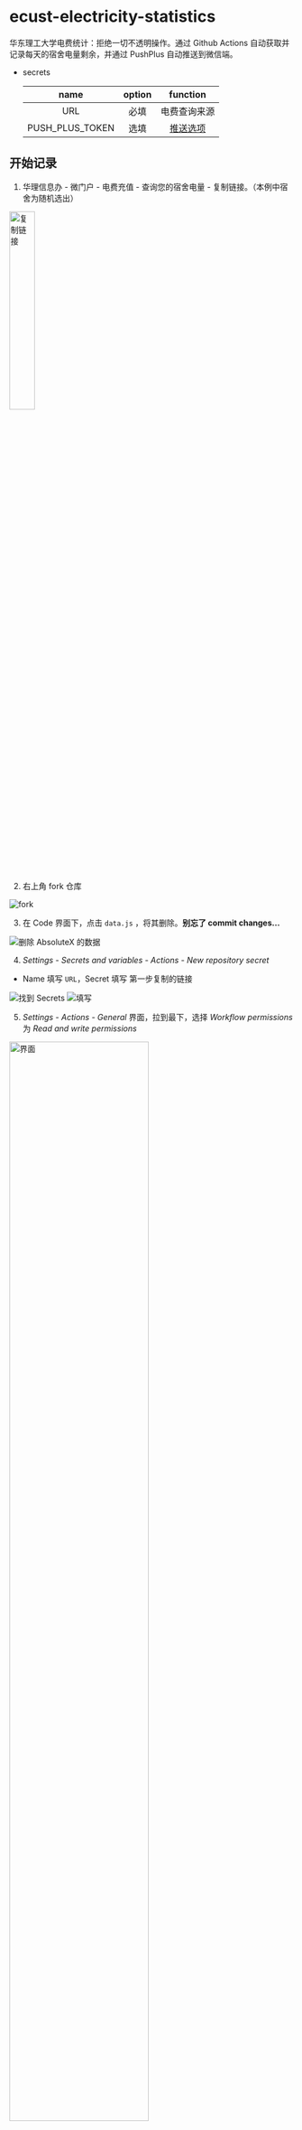 # ecust-electricity-statistics

华东理工大学电费统计：拒绝一切不透明操作。通过 Github Actions 自动获取并记录每天的宿舍电量剩余，并通过 PushPlus 自动推送到微信端。

- secrets
  <!-- prettier-ignore -->
    |name|option|function|
    | :-: | :-: | :-: |
    |URL|必填|电费查询来源|
    |PUSH_PLUS_TOKEN|选填|[推送选项](#启用推送)|

## 开始记录

1. 华理信息办 - 微门户 - 电费充值 - 查询您的宿舍电量 - 复制链接。（本例中宿舍为随机选出）

<img alt="复制链接" src="https://user-images.githubusercontent.com/88281489/205481212-aaca1699-79ef-4c17-b3e3-a7e477ad55db.png"  width="30%" height="30%"/>

2. 右上角 fork 仓库

![fork](https://user-images.githubusercontent.com/88281489/205480982-a221a67c-c789-4298-9a45-34a35c820b71.png)

3. 在 Code 界面下，点击 `data.js` ，将其删除。**别忘了 commit changes...**

![删除 AbsoluteX 的数据](https://github.com/lxl66566/ecust-electricity-statistics/assets/88281489/bb12d4b9-4680-4499-9994-b0bd84d7fe1f)

4. _Settings - Secrets and variables - Actions - New repository secret_

- Name 填写 `URL`，Secret 填写 第一步复制的链接

![找到 Secrets](https://user-images.githubusercontent.com/88281489/205481390-292a3fc3-fa69-4c2f-886c-b0bc573f5470.png)
![填写](https://user-images.githubusercontent.com/88281489/205481486-3b5cafc9-f00d-4ca3-a0d8-eaedfffff7df.png)

5. _Settings - Actions - General_ 界面，拉到最下，选择 _Workflow permissions_ 为 _Read and write permissions_

<img alt="界面" src="https://user-images.githubusercontent.com/88281489/229278107-8a623cea-0ff9-435c-b729-e248c17ae827.png"  width="70%" height="70%"/>

![选择权限](https://user-images.githubusercontent.com/88281489/229278162-e65383df-17a4-4b66-8981-5fc23d2413a7.png)

6. _Actions - enable them_，然后在 AutoRecord 下点击 Enable workflow

![image](https://user-images.githubusercontent.com/88281489/229278566-17ec1798-5e26-4c42-8f82-91386955d4fc.png)
![image](https://user-images.githubusercontent.com/88281489/205481894-022e114f-5023-45d5-881d-d5fbc9d4a6ba.png)

## 查看数据

### Github Pages（推荐）

使用 Github Pages 构建。请确保您已获取到电量数据。

Settings - Pages - Deploy from a branch - 选中 main - Save

等待网站构建完毕后（约 1 min），刷新页面，点击 Visit site 即可查看数据。

![image](https://user-images.githubusercontent.com/88281489/205528351-399f221b-96e8-4ca5-86d0-32eb6cdb9286.png)

### 图表

1. 使用 `git clone` 或下载 zip
2. 解压，双击打开 `index.html` 文件

### 生数据

直接点击 `data.js` 查看

## PushPlus 推送（可选）

### 启用推送

1. Settings - Secrets and variables - Actions - New repository secret
2. Name 填写 `PUSH_PLUS_TOKEN`，Secret 填写你的 PushPlus 的 TOKEN 信息

### 其他配置

> 前置条件：启用推送

自行编辑 `config.ini` 文件，详情见文件注释。

|       参数        | 默认值 |
| :---------------: | :----: |
|   days_to_show    |   10   |
|      detail       |  true  |
|      warning      |   10   |
| push_warning_only |  true  |

请注意由于 `push_warning_only`，默认情况下不会推送每日数据。

## 注意事项

- fork 此仓库后请不要再次 sync fork，否则可能会造成数据丢失。若确实需要更新到最新版本，请自行备份`data.js`并使用 git 恢复数据。
- `data.js` 会被作为 _json_ 处理。若自行修改，请遵守 _json_ 格式规范，注意不要有多余的逗号。

## 贡献指南

- [![Code style: black](https://img.shields.io/badge/code%20style-black-000000.svg)](https://github.com/psf/black)
- pr 保留 `data.js` 中的数据
